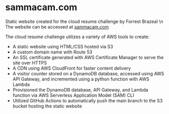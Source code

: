# sammacam.com
Static website created for the cloud resume challenge by Forrest Brazeal \n
The website can be accessed at [sammacam.com](https://sammacam.com)

The cloud resume challenge utilizes a variety of AWS tools to create:
- A static website using HTML/CSS hosted via S3
- A custom domain name with Route 53
- An SSL certificate generated with AWS Certificate Manager to serve the site over HTTPS
- A CDN using AWS CloudFront for faster content delivery
- A visitor counter stored on a DynamoDB database, accessed using AWS API Gateway, and incremented using a python function with AWS Lambda
- Provisioned the DynamoDB database, API Gateway, and Lambda function via AWS Serverless Application Model (SAM) CLI
- Utilized GitHub Actions to automatically push the main branch to the S3 bucket hosting the static website
